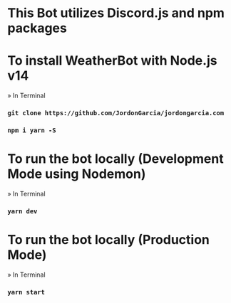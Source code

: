 # This Bot utilizes Discord.js and npm packages

# To install WeatherBot with Node.js v14
  » In Terminal
   ### `git clone https://github.com/JordonGarcia/jordongarcia.com`
   ### `npm i yarn -S`



# To run the bot locally (Development Mode using Nodemon)
  » In Terminal
   ### `yarn dev`



# To run the bot locally (Production Mode)
  » In Terminal
   ### `yarn start`